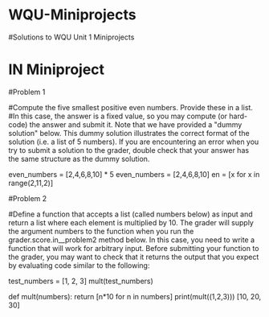 # WQU-Miniprojects
#Solutions to WQU Unit 1 Miniprojects

# IN Miniproject

#Problem 1

#Compute the five smallest positive even numbers. Provide these in a list.
#In this case, the answer is a fixed value, so you may compute (or hard-code) the answer and submit it. Note that we have provided a "dummy solution" below. This dummy solution illustrates the correct format of the solution (i.e. a list of 5 numbers). If you are encountering an error when you try to submit a solution to the grader, double check that your answer has the same structure as the dummy solution.

even_numbers = [2,4,6,8,10] * 5
even_numbers = [2,4,6,8,10]
en = [x for x in range(2,11,2)]


#Problem 2

#Define a function that accepts a list (called numbers below) as input and return a list where each element is multiplied by 10. The grader will supply the argument numbers to the function when you run the grader.score.in__problem2 method below. In this case, you need to write a function that will work for arbitrary input. Before submitting your function to the grader, you may want to check that it returns the output that you expect by evaluating code similar to the following:

test_numbers = [1, 2, 3]
mult(test_numbers)

def mult(numbers):
    return [n*10 for n in numbers] 
    print(mult((1,2,3)))
    [10, 20, 30]
